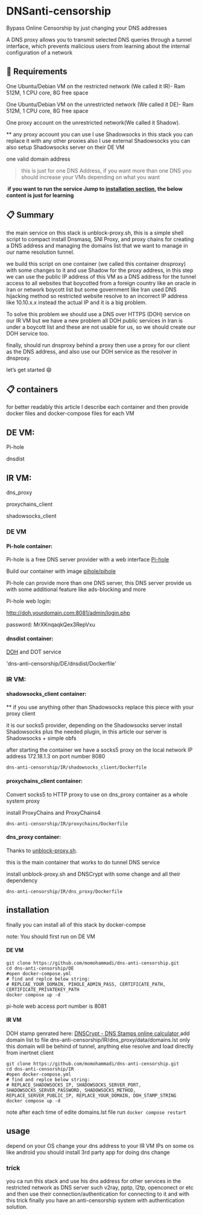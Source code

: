 # DNSanti-censorship
Bypass Online Censorship by just changing your DNS addresses

A DNS proxy allows you to transmit selected DNS queries through a tunnel interface, which prevents malicious users from learning about the internal configuration of a network
## :blue_book: Requirements
One Ubuntu/Debian VM on the restricted network (We called it IR)- Ram 512M, 1 CPU core, 8G free space

One Ubuntu/Debian VM on the unrestricted network (We called it DE)- Ram 512M, 1 CPU core, 8G free space

One proxy account on the unrestricted network(We called it Shadow).

** any proxy account you can use I use Shadowsocks in this stack you can replace it with any other proxies also I use external Shadowsocks you can also setup Shadowsocks server on their DE VM

one valid domain address

>this is just for one DNS Address, if you want more than one DNS you should increase your VMs depending on what you want

**‌ if you want to run the service Jump to [installation section](https://github.com/momohammadi/dns-anti-censorship#installation), the below content is just for learning**

## :clipboard: Summary

the main service on this stack is unblock-proxy.sh, this is a simple shell script to compact install Dnsmasq, SNI Proxy, and proxy chains for creating a DNS address and managing the domains list that we want to manage in our name resolution tunnel.

we build this script on one container (we called this container dnsproxy) with some changes to it and use Shadow for the proxy address, in this step we can use the public IP address of this VM as a DNS address for the tunnel access to all websites that boycotted from a foreign country like an oracle in Iran or network boycott list but some government like Iran used DNS hijacking method so restricted website resolve to an incorrect IP address like 10.10.x.x instead the actual IP and it is a big problem.

To solve this problem we should use a DNS over HTTPS (DOH) service on our IR VM but we have a new problem all DOH public services in Iran is under a boycott list and these are not usable for us, so we should create our DOH service too.

finally, should run dnsproxy behind a proxy then use a proxy for our client as the DNS address, and also use our DOH service as the resolver in dnsproxy.

let’s get started :smile: 
## :clipboard: containers

for better readably this article I describe each container and then provide docker files and docker-compose files for each VM
## DE VM: 
Pi-hole

dnsdist
## IR VM: 
dns_proxy

proxychains_client

shadowsocks_client
### DE VM
#### Pi-hole container:
Pi-hole is a free DNS server provider with a web interface [Pi-hole](https://pi-hole.net/)

Build our container with image [pihole/pihole](https://hub.docker.com/r/pihole/pihole)

Pi-hole can provide more than one DNS server, this DNS server provide us with some additional feature like ads-blocking and more

Pi-hole web login: 

http://doh.yourdomain.com:8081/admin/login.php

password: MrXKnqaqkQex3RepVxu

#### dnsdist container: 

[DOH](https://en.wikipedia.org/wiki/DNS_over_HTTPS) and DOT service

'dns-anti-censorship/DE/dnsdist/Dockerfile'
### IR VM:
#### shadowsocks_client container:
** if you use anything other than Shadowsocks replace this piece with your proxy client

it is our socks5 provider, depending on the Shadowsocks server install Shadowsocks plus the needed plugin, in this article our server is Shadowsocks + simple obfs

after starting the container we have a socks5 proxy on the local network IP address 172.18.1.3 on port number 8080

`dns-anti-censorship/IR/shadowsocks_client/Dockerfile`

#### proxychains_client container:
Convert socks5 to HTTP proxy to use on dns_proxy container as a whole system proxy

install ProxyChains and ProxyChains4

`dns-anti-censorship/IR/proxychains/Dockerfile`

#### dns_proxy container:

Thanks to [unblock-proxy.sh](https://github.com/suuhm/unblock-proxy.sh).

this is the main container that works to do tunnel DNS service

install unblock-proxy.sh and DNSCrypt  with some change and all their dependency

`dns-anti-censorship/IR/dns_proxy/Dockerfile`
## installation
finally you can install all of this stack by docker-compse

note: You should first run on DE VM
#### DE VM

```
git clone https://github.com/momohammadi/dns-anti-censorship.git
cd dns-anti-censorship/DE
#open docker-compose.yml
# find and replce below string:
# REPLCAE_YOUR_DOMAIN, PIHOLE_ADMIN_PASS, CERTIFICATE_PATH, CERTIFICATE_PRIVATEKEY_PATH
docker compose up -d
```
pi-hole web access port number is 8081

#### IR VM
DOH stamp genrated here: [DNSCrypt - DNS Stamps online calculator ](https://dnscrypt.info/stamps/)
add domain list to file dns-anti-censorship/IR/dns_proxy/data/domains.lst only this domain will be behind of tunnel, anything else resolve and load directly from inertnet client
```
git clone https://github.com/momohammadi/dns-anti-censorship.git
cd dns-anti-censorship/IR
#open docker-compose.yml
# find and replce below string:
# REPLACE_SHADOWSOCKS_IP, SHADOWSOCKS_SERVER_PORT, SHADOWSOCKS_SERVER_PASSWORD, SHADOWSOCKS_METHOD, REPLACE_SERVER_PUBLIC_IP, REPLACE_YOUR_DOMAIN, DOH_STAMP_STRING
docker compose up -d
```
note after each time of edite domains.lst file run `docker compose restart`

## usage
depend on your OS change your dns address to your IR VM IPs
on some os like android you should install 3rd party app for doing dns change
### trick
you ca run this stack and use his dns address for other services in the restricted network as DNS server such v2ray, pptp, l2tp, openconect or etc and then use their connection/authentication for connecting to it and with this trick finally you have an anti-censorship system with authentication solution.
